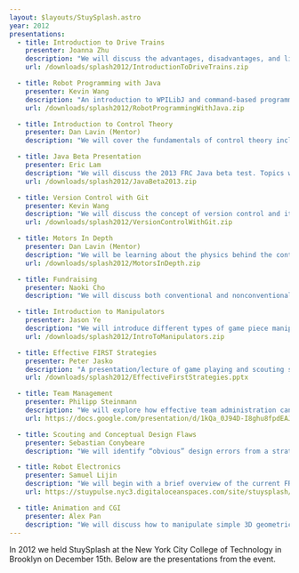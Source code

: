 ```yaml
---
layout: $layouts/StuySplash.astro
year: 2012
presentations:
  - title: Introduction to Drive Trains
    presenter: Joanna Zhu
    description: "We will discuss the advantages, disadvantages, and limitations of various commonly used drivetrains, as well as how to assemble the Kitbot on Steroids (from Simbotics Team 1114)."
    url: /downloads/splash2012/IntroductionToDriveTrains.zip

  - title: Robot Programming with Java
    presenter: Kevin Wang
    description: "An introduction to WPILibJ and command-based programming (CBP). In this presentation, we will write a basic robot project using WPILibJ. Note: we will not be teaching the Java language itself in this talk; prior experience with the language and object-oriented programming is strongly recommended."
    url: /downloads/splash2012/RobotProgrammingWithJava.zip

  - title: Introduction to Control Theory
    presenter: Dan Lavin (Mentor)
    description: "We will cover the fundamentals of control theory including PID control."

  - title: Java Beta Presentation
    presenter: Eric Lam
    description: "We will discuss the 2013 FRC Java beta test. Topics will include the slightly newer code, but more importantly RobotBuilder and LiveWindow, the former helping create the framework for a CBP project, the latter aiding in debugging robots, as well as allowing for (interesting) cosmetic additions."
    url: /downloads/splash2012/JavaBeta2013.zip

  - title: Version Control with Git
    presenter: Kevin Wang
    description: "We will discuss the concept of version control and its importance to large software projects, and we will explore the distributed version control system Git and how it facilitates collaborative robot code development. Basic knowledge of the Linux command-line interface is recommended."
    url: /downloads/splash2012/VersionControlWithGit.zip

  - title: Motors In Depth
    presenter: Dan Lavin (Mentor)
    description: "We will be learning about the physics behind the contraptions we know as “motors” and about the physics that makes them run and make our robot do what we need it to do."
    url: /downloads/splash2012/MotorsInDepth.zip

  - title: Fundraising
    presenter: Naoki Cho
    description: "We will discuss both conventional and nonconventional methods of securing funding, from book sales to grants."

  - title: Introduction to Manipulators
    presenter: Jason Ye
    description: "We will introduce different types of game piece manipulators and some general design ideas for reference and for inspiration."
    url: /downloads/splash2012/IntroToManipulators.zip

  - title: Effective FIRST Strategies
    presenter: Peter Jasko
    description: "A presentation/lecture of game playing and scouting strategies that have proven to be effective for FRC teams. This presentation will contain examples and concepts that can give your team an edge when it comes to competition."
    url: /downloads/splash2012/EffectiveFirstStrategies.pptx

  - title: Team Management
    presenter: Philipp Steinmann
    description: "We will explore how effective team administration can be facilitated by optimizing workflows and utilizing innovative, modern techniques."
    url: https://docs.google.com/presentation/d/1kQa_0J94D-I8ghu8fpdEAJUOKhxlFVpPaGAvzfn7xQ8/edit

  - title: Scouting and Conceptual Design Flaws
    presenter: Sebastian Conybeare
    description: "We will identify “obvious” design errors from a strategist's perspective, and how to avoid them. You will also learn about scouting, how to make it effective, how to use that information, and how to win with just a boxbot."

  - title: Robot Electronics
    presenter: Samuel Lijin
    description: "We will begin with a brief overview of the current FRC control system and then proceed to discuss tips of the trade, including effective tools, recommended wiring configurations, and a brief overview of troubleshooting procedures, followed by what's new in 2013."
    url: https://stuypulse.nyc3.digitaloceanspaces.com/site/stuysplash/2012/Robot%20Electronics.pdf

  - title: Animation and CGI
    presenter: Alex Pan
    description: "We will discuss how to manipulate simple 3D geometric figures to create a vast variety of objects and shapes and learn how to apply textures, lighting, and other properties to imbue our creations with life. By the end of the workshop, you will have gained a solid understanding of how to use the same CGI used to make games, movies and advertisements"
---
```


In 2012 we held StuySplash at the New York City College of Technology in Brooklyn on December 15th. Below are the presentations from the event.
